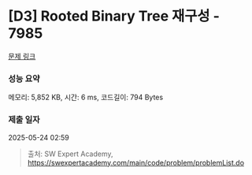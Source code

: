 # [D3] Rooted Binary Tree 재구성 - 7985 

[문제 링크](https://swexpertacademy.com/main/code/problem/problemDetail.do?contestProbId=AWu1JmN6Js4DFASy) 

### 성능 요약

메모리: 5,852 KB, 시간: 6 ms, 코드길이: 794 Bytes

### 제출 일자

2025-05-24 02:59



> 출처: SW Expert Academy, https://swexpertacademy.com/main/code/problem/problemList.do